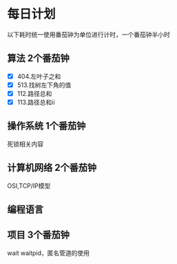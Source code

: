 # 每日计划
以下耗时统一使用番茄钟为单位进行计时，一个番茄钟半小时
## 算法 2个番茄钟
- [x] 404.左叶子之和
- [x] 513.找树左下角的值
- [x] 112.路径总和
- [x] 113.路径总和ii
## 操作系统 1个番茄钟
死锁相关内容
## 计算机网络 2个番茄钟
OSI,TCP/IP模型
## 编程语言
## 项目 3个番茄钟
wait waitpid，匿名管道的使用
